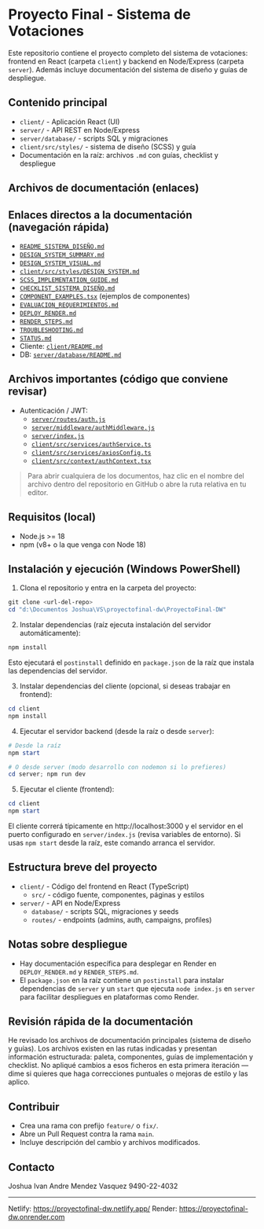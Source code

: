 # Proyecto Final - Sistema de Votaciones

Este repositorio contiene el proyecto completo del sistema de votaciones: frontend en React (carpeta `client`) y backend en Node/Express (carpeta `server`). Además incluye documentación del sistema de diseño y guías de despliegue.

## Contenido principal

- `client/` - Aplicación React (UI)
- `server/` - API REST en Node/Express
- `server/database/` - scripts SQL y migraciones
- `client/src/styles/` - sistema de diseño (SCSS) y guía
- Documentación en la raíz: archivos `.md` con guías, checklist y despliegue

## Archivos de documentación (enlaces)

## Enlaces directos a la documentación (navegación rápida)
- [`README_SISTEMA_DISEÑO.md`](README_SISTEMA_DISEÑO.md)
- [`DESIGN_SYSTEM_SUMMARY.md`](DESIGN_SYSTEM_SUMMARY.md)
- [`DESIGN_SYSTEM_VISUAL.md`](DESIGN_SYSTEM_VISUAL.md)
- [`client/src/styles/DESIGN_SYSTEM.md`](client/src/styles/DESIGN_SYSTEM.md)
- [`SCSS_IMPLEMENTATION_GUIDE.md`](SCSS_IMPLEMENTATION_GUIDE.md)
- [`CHECKLIST_SISTEMA_DISEÑO.md`](CHECKLIST_SISTEMA_DISEÑO.md)
- [`COMPONENT_EXAMPLES.tsx`](COMPONENT_EXAMPLES.tsx) (ejemplos de componentes)
- [`EVALUACION_REQUERIMIENTOS.md`](EVALUACION_REQUERIMIENTOS.md)
- [`DEPLOY_RENDER.md`](DEPLOY_RENDER.md)
- [`RENDER_STEPS.md`](RENDER_STEPS.md)
- [`TROUBLESHOOTING.md`](TROUBLESHOOTING.md)
- [`STATUS.md`](STATUS.md)
- Cliente: [`client/README.md`](client/README.md)
- DB: [`server/database/README.md`](server/database/README.md)

## Archivos importantes (código que conviene revisar)
- Autenticación / JWT:
  - [`server/routes/auth.js`](server/routes/auth.js)
  - [`server/middleware/authMiddleware.js`](server/middleware/authMiddleware.js)
  - [`server/index.js`](server/index.js)
  - [`client/src/services/authService.ts`](client/src/services/authService.ts)
  - [`client/src/services/axiosConfig.ts`](client/src/services/axiosConfig.ts)
  - [`client/src/context/authContext.tsx`](client/src/context/authContext.tsx)


> Para abrir cualquiera de los documentos, haz clic en el nombre del archivo dentro del repositorio en GitHub o abre la ruta relativa en tu editor.

## Requisitos (local)

- Node.js >= 18
- npm (v8+ o la que venga con Node 18)

## Instalación y ejecución (Windows PowerShell)

1. Clona el repositorio y entra en la carpeta del proyecto:

```powershell
git clone <url-del-repo>
cd "d:\Documentos Joshua\VS\proyectofinal-dw\ProyectoFinal-DW"
```

2. Instalar dependencias (raíz ejecuta instalación del servidor automáticamente):

```powershell
npm install
```

Esto ejecutará el `postinstall` definido en `package.json` de la raíz que instala las dependencias del servidor.

3. Instalar dependencias del cliente (opcional, si deseas trabajar en frontend):

```powershell
cd client
npm install
```

4. Ejecutar el servidor backend (desde la raíz o desde `server`):

```powershell
# Desde la raíz
npm start

# O desde server (modo desarrollo con nodemon si lo prefieres)
cd server; npm run dev
```

5. Ejecutar el cliente (frontend):

```powershell
cd client
npm start
```

El cliente correrá típicamente en http://localhost:3000 y el servidor en el puerto configurado en `server/index.js` (revisa variables de entorno). Si usas `npm start` desde la raíz, este comando arranca el servidor.

## Estructura breve del proyecto

- `client/` - Código del frontend en React (TypeScript)
  - `src/` - código fuente, componentes, páginas y estilos
- `server/` - API en Node/Express
  - `database/` - scripts SQL, migraciones y seeds
  - `routes/` - endpoints (admins, auth, campaigns, profiles)

## Notas sobre despliegue

- Hay documentación específica para desplegar en Render en `DEPLOY_RENDER.md` y `RENDER_STEPS.md`.
- El `package.json` en la raíz contiene un `postinstall` para instalar dependencias de `server` y un `start` que ejecuta `node index.js` en `server` para facilitar despliegues en plataformas como Render.

## Revisión rápida de la documentación

He revisado los archivos de documentación principales (sistema de diseño y guías). Los archivos existen en las rutas indicadas y presentan información estructurada: paleta, componentes, guías de implementación y checklist. No apliqué cambios a esos ficheros en esta primera iteración —dime si quieres que haga correcciones puntuales o mejoras de estilo y las aplico.

## Contribuir

- Crea una rama con prefijo `feature/` o `fix/`.
- Abre un Pull Request contra la rama `main`.
- Incluye descripción del cambio y archivos modificados.

## Contacto

Joshua Ivan Andre Mendez Vasquez 9490-22-4032

---

Netlify: https://proyectofinal-dw.netlify.app/
Render: https://proyectofinal-dw.onrender.com
